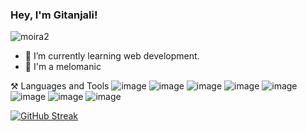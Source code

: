 ### Hey, I'm Gitanjali!
<!--
**gitssz/gitssz** is a ✨ _special_ ✨ repository because its `README.md` (this file) appears on your GitHub profile.

Here are some ideas to get you started:

- 🔭 I’m currently working on ...
- 👯 I’m looking to collaborate on ...
- 🤔 I’m looking for help with ...
- 💬 Ask me about ...
- 📫 How to reach me: ...
- 😄 Pronouns: ...
- ⚡ Fun fact: ...
-->



![moira2](https://user-images.githubusercontent.com/83583240/195600152-588084ce-0e03-4dad-a9d0-5db23ce5ebe4.gif)


- 🌱 I’m currently learning web development.
- 🎵 I'm a melomanic 

⚒️ Languages and Tools
![image](https://user-images.githubusercontent.com/83583240/195605544-5b177365-bfaa-4eed-b4af-b6a38111dc1a.png)
![image](https://user-images.githubusercontent.com/83583240/195605646-16c08d6c-e94a-44bf-8ad7-8d4029a04477.png)
![image](https://user-images.githubusercontent.com/83583240/195605744-2fd45662-ee5c-4567-b25e-fd1ff408eb2d.png)
![image](https://user-images.githubusercontent.com/83583240/195605835-19db3e70-5d73-4c06-9966-13b6bf07140a.png)
![image](https://user-images.githubusercontent.com/83583240/195606075-3220aec3-2194-4529-bb1f-f84f03cfa5bb.png)
![image](https://user-images.githubusercontent.com/83583240/195606130-3ed8254a-75e4-4b3a-b46c-4deb8ebb0d58.png)
![image](https://user-images.githubusercontent.com/83583240/195606216-3e1fbea1-9bf2-4937-8e6d-37df70082742.png)
![image](https://user-images.githubusercontent.com/83583240/195606302-775beb27-7b12-4b5e-8127-e1b2c2949987.png)



[![GitHub Streak](https://github-readme-streak-stats.herokuapp.com?user=gitssz&theme=dark&date_format=j%20M%5B%20Y%5D)](https://git.io/streak-stats)
